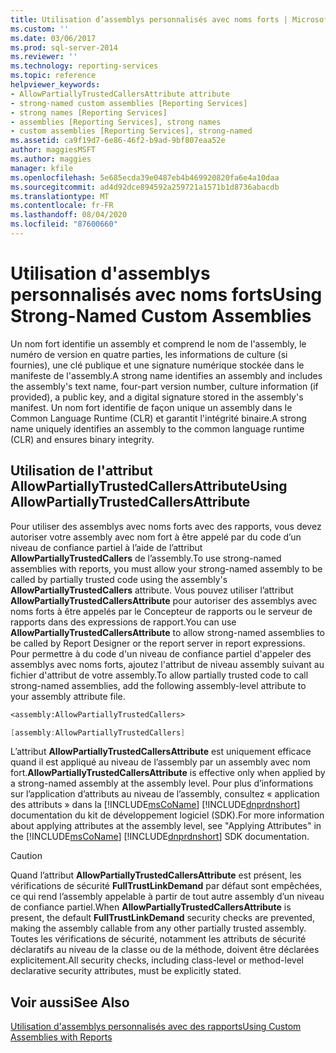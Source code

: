 ```yaml
---
title: Utilisation d’assemblys personnalisés avec noms forts | Microsoft Docs
ms.custom: ''
ms.date: 03/06/2017
ms.prod: sql-server-2014
ms.reviewer: ''
ms.technology: reporting-services
ms.topic: reference
helpviewer_keywords:
- AllowPartiallyTrustedCallersAttribute attribute
- strong-named custom assemblies [Reporting Services]
- strong names [Reporting Services]
- assemblies [Reporting Services], strong names
- custom assemblies [Reporting Services], strong-named
ms.assetid: ca9f19d7-6e86-46f2-b9ad-9bf807eaa52e
author: maggiesMSFT
ms.author: maggies
manager: kfile
ms.openlocfilehash: 5e685ecda39e0487eb4b469920820fa6e4a10daa
ms.sourcegitcommit: ad4d92dce894592a259721a1571b1d8736abacdb
ms.translationtype: MT
ms.contentlocale: fr-FR
ms.lasthandoff: 08/04/2020
ms.locfileid: "87600660"
---
```

# <a name="using-strong-named-custom-assemblies"></a><span data-ttu-id="f6ec9-102">Utilisation d'assemblys personnalisés avec noms forts</span><span class="sxs-lookup"><span data-stu-id="f6ec9-102">Using Strong-Named Custom Assemblies</span></span>
  <span data-ttu-id="f6ec9-103">Un nom fort identifie un assembly et comprend le nom de l'assembly, le numéro de version en quatre parties, les informations de culture (si fournies), une clé publique et une signature numérique stockée dans le manifeste de l'assembly.</span><span class="sxs-lookup"><span data-stu-id="f6ec9-103">A strong name identifies an assembly and includes the assembly's text name, four-part version number, culture information (if provided), a public key, and a digital signature stored in the assembly's manifest.</span></span> <span data-ttu-id="f6ec9-104">Un nom fort identifie de façon unique un assembly dans le Common Language Runtime (CLR) et garantit l'intégrité binaire.</span><span class="sxs-lookup"><span data-stu-id="f6ec9-104">A strong name uniquely identifies an assembly to the common language runtime (CLR) and ensures binary integrity.</span></span>  
  
## <a name="using-allowpartiallytrustedcallersattribute"></a><span data-ttu-id="f6ec9-105">Utilisation de l'attribut AllowPartiallyTrustedCallersAttribute</span><span class="sxs-lookup"><span data-stu-id="f6ec9-105">Using AllowPartiallyTrustedCallersAttribute</span></span>  
 <span data-ttu-id="f6ec9-106">Pour utiliser des assemblys avec noms forts avec des rapports, vous devez autoriser votre assembly avec nom fort à être appelé par du code d’un niveau de confiance partiel à l’aide de l’attribut **AllowPartiallyTrustedCallers** de l’assembly.</span><span class="sxs-lookup"><span data-stu-id="f6ec9-106">To use strong-named assemblies with reports, you must allow your strong-named assembly to be called by partially trusted code using the assembly's **AllowPartiallyTrustedCallers** attribute.</span></span> <span data-ttu-id="f6ec9-107">Vous pouvez utiliser l’attribut **AllowPartiallyTrustedCallersAttribute** pour autoriser des assemblys avec noms forts à être appelés par le Concepteur de rapports ou le serveur de rapports dans des expressions de rapport.</span><span class="sxs-lookup"><span data-stu-id="f6ec9-107">You can use **AllowPartiallyTrustedCallersAttribute** to allow strong-named assemblies to be called by Report Designer or the report server in report expressions.</span></span> <span data-ttu-id="f6ec9-108">Pour permettre à du code d'un niveau de confiance partiel d'appeler des assemblys avec noms forts, ajoutez l'attribut de niveau assembly suivant au fichier d'attribut de votre assembly.</span><span class="sxs-lookup"><span data-stu-id="f6ec9-108">To allow partially trusted code to call strong-named assemblies, add the following assembly-level attribute to your assembly attribute file.</span></span>  
  
```vb  
<assembly:AllowPartiallyTrustedCallers>  
```  
  
```csharp  
[assembly:AllowPartiallyTrustedCallers]  
```  
  
 <span data-ttu-id="f6ec9-109">L’attribut **AllowPartiallyTrustedCallersAttribute** est uniquement efficace quand il est appliqué au niveau de l’assembly par un assembly avec nom fort.</span><span class="sxs-lookup"><span data-stu-id="f6ec9-109">**AllowPartiallyTrustedCallersAttribute** is effective only when applied by a strong-named assembly at the assembly level.</span></span> <span data-ttu-id="f6ec9-110">Pour plus d’informations sur l’application d’attributs au niveau de l’assembly, consultez « application des attributs » dans la [!INCLUDE[msCoName](../../includes/msconame-md.md)] [!INCLUDE[dnprdnshort](../../includes/dnprdnshort-md.md)] documentation du kit de développement logiciel (SDK).</span><span class="sxs-lookup"><span data-stu-id="f6ec9-110">For more information about applying attributes at the assembly level, see "Applying Attributes" in the [!INCLUDE[msCoName](../../includes/msconame-md.md)] [!INCLUDE[dnprdnshort](../../includes/dnprdnshort-md.md)] SDK documentation.</span></span>  
  
> [!CAUTION]  
>  <span data-ttu-id="f6ec9-111">Quand l’attribut **AllowPartiallyTrustedCallersAttribute** est présent, les vérifications de sécurité **FullTrustLinkDemand** par défaut sont empêchées, ce qui rend l’assembly appelable à partir de tout autre assembly d’un niveau de confiance partiel.</span><span class="sxs-lookup"><span data-stu-id="f6ec9-111">When **AllowPartiallyTrustedCallersAttribute** is present, the default **FullTrustLinkDemand** security checks are prevented, making the assembly callable from any other partially trusted assembly.</span></span> <span data-ttu-id="f6ec9-112">Toutes les vérifications de sécurité, notamment les attributs de sécurité déclaratifs au niveau de la classe ou de la méthode, doivent être déclarées explicitement.</span><span class="sxs-lookup"><span data-stu-id="f6ec9-112">All security checks, including class-level or method-level declarative security attributes, must be explicitly stated.</span></span>  
  
## <a name="see-also"></a><span data-ttu-id="f6ec9-113">Voir aussi</span><span class="sxs-lookup"><span data-stu-id="f6ec9-113">See Also</span></span>  
 [<span data-ttu-id="f6ec9-114">Utilisation d'assemblys personnalisés avec des rapports</span><span class="sxs-lookup"><span data-stu-id="f6ec9-114">Using Custom Assemblies with Reports</span></span>](using-custom-assemblies-with-reports.md)  
  
  
